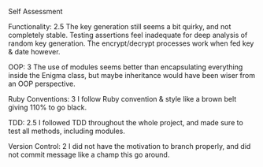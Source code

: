 Self Assessment

Functionality: 2.5
The key generation still seems a bit quirky, and not completely stable. Testing assertions feel inadequate for
deep analysis of random key generation. The encrypt/decrypt processes work when fed key & date however.

OOP: 3
The use of modules seems better than encapsulating everything inside the Enigma class, but maybe inheritance would have
been wiser from an OOP perspective.

Ruby Conventions: 3
I follow Ruby convention & style like a brown belt giving 110% to go black.

TDD: 2.5
I followed TDD throughout the whole project, and made sure to test all methods, including modules.

Version Control: 2
I did not have the motivation to branch properly, and did not commit message like a champ this go around.
